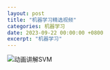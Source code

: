 ```yaml
---
layout: post
title: "机器学习精选视频"
categories: 机器学习
date: 2023-09-22 00:00:00 +0800
excerpt: "机器学习"
---
```




![动画讲解SVM](//https://mp.weixin.qq.com/s?__biz=Mzg5MzY2MjMxMg==&mid=2247513488&idx=1&sn=f45906358fb12a74738ba16b222f8838&chksm=c0299097f75e19817db6c066fdfb11946f981078e5444ef1027947f1a6b65648e9d28cf0c31f#rd)

